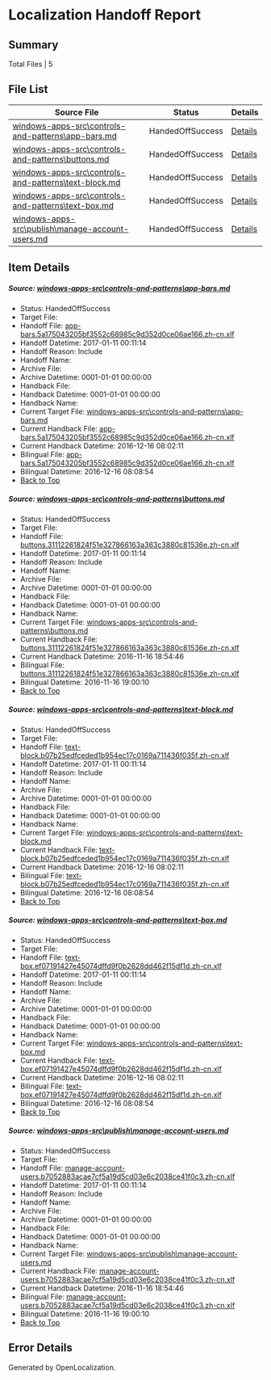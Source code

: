# <a name='report-top'></a> Localization Handoff Report

## Summary
 Total Files | 5

## File List
 Source File | Status | Details 
 ----------- | ------ | ------- 
 [windows-apps-src\controls-and-patterns\app-bars.md](https://cpubwin.visualstudio.com/windows-uwp/_git/windows-uwp/commit/1845fae96db65e32adac7f954de3f88f56ca81bf?path=windows-apps-src%2Fcontrols-and-patterns%2Fapp-bars.md&_a=contents) | HandedOffSuccess | [Details](#01869ea568ec128a6a7f9b87523b089c0a300fe51691)
 [windows-apps-src\controls-and-patterns\buttons.md](https://cpubwin.visualstudio.com/windows-uwp/_git/windows-uwp/commit/1845fae96db65e32adac7f954de3f88f56ca81bf?path=windows-apps-src%2Fcontrols-and-patterns%2Fbuttons.md&_a=contents) | HandedOffSuccess | [Details](#4f1c3291b1dd32176dec4dc11ab903853043dc511693)
 [windows-apps-src\controls-and-patterns\text-block.md](https://cpubwin.visualstudio.com/windows-uwp/_git/windows-uwp/commit/1845fae96db65e32adac7f954de3f88f56ca81bf?path=windows-apps-src%2Fcontrols-and-patterns%2Ftext-block.md&_a=contents) | HandedOffSuccess | [Details](#ec4c0e93a278bd5f3aa2b7be5ed6b80fc12181323206)
 [windows-apps-src\controls-and-patterns\text-box.md](https://cpubwin.visualstudio.com/windows-uwp/_git/windows-uwp/commit/1845fae96db65e32adac7f954de3f88f56ca81bf?path=windows-apps-src%2Fcontrols-and-patterns%2Ftext-box.md&_a=contents) | HandedOffSuccess | [Details](#9ce268494e4cf7367e22254aa6d20d4b2a24f22a3207)
 [windows-apps-src\publish\manage-account-users.md](https://cpubwin.visualstudio.com/windows-uwp/_git/windows-uwp/commit/26c6d718156661176798e6a30c83b69994191382?path=windows-apps-src%2Fpublish%2Fmanage-account-users.md&_a=contents) | HandedOffSuccess | [Details](#b941d7640483d25c2d87bac32b9ba5e3dfecc7e25759)

## Item Details
##### <a name='01869ea568ec128a6a7f9b87523b089c0a300fe51691'></a> Source: [windows-apps-src\controls-and-patterns\app-bars.md](https://cpubwin.visualstudio.com/windows-uwp/_git/windows-uwp/commit/1845fae96db65e32adac7f954de3f88f56ca81bf?path=windows-apps-src%2Fcontrols-and-patterns%2Fapp-bars.md&_a=contents)
* Status: HandedOffSuccess
* Target File: 
* Handoff File: [app-bars.5a175043205bf3552c68985c9d352d0ce06ae166.zh-cn.xlf](https://cpubwin.visualstudio.com/windows-uwp/_git/WDCLib.handoff/commit/f112c4d759d68d3977e10c05ecc7795359e30d40?path=ol-handoff%2Fcpubwin%2Fwindows-uwp.zh-cn%2Fmaster%2Fapp-bars.5a175043205bf3552c68985c9d352d0ce06ae166.zh-cn.xlf&_a=contents)
* Handoff Datetime: 2017-01-11 00:11:14
* Handoff Reason: Include
* Handoff Name: 
* Archive File: 
* Archive Datetime: 0001-01-01 00:00:00
* Handback File: 
* Handback Datetime: 0001-01-01 00:00:00
* Handback Name: 
* Current Target File: [windows-apps-src\controls-and-patterns\app-bars.md](https://cpubwin.visualstudio.com/windows-uwp/_git/windows-uwp.zh-cn/commit/bf3f10ec08c544dbea574cca452c0fc7f3416ccf?path=windows-apps-src%2Fcontrols-and-patterns%2Fapp-bars.md&_a=contents)
* Current Handback File: [app-bars.5a175043205bf3552c68985c9d352d0ce06ae166.zh-cn.xlf](https://cpubwin.visualstudio.com/windows-uwp/_git/WDCLib.handback/commit/b726a7c9c8e8be0e08c2f41cb31934920df03711?path=ol-handback%2Fcpubwin%2Fwindows-uwp.zh-cn%2Fmaster%2Fapp-bars.5a175043205bf3552c68985c9d352d0ce06ae166.zh-cn.xlf&_a=contents)
* Current Handback Datetime: 2016-12-16 08:02:11
* Bilingual File: [app-bars.5a175043205bf3552c68985c9d352d0ce06ae166.zh-cn.xlf](https://cpubwin.visualstudio.com/windows-uwp/_git/WDCLib.handback/commit/b726a7c9c8e8be0e08c2f41cb31934920df03711?path=ol-handback%2Fcpubwin%2Fwindows-uwp.zh-cn%2Fmaster%2Fapp-bars.5a175043205bf3552c68985c9d352d0ce06ae166.zh-cn.xlf&_a=contents)
* Bilingual Datetime: 2016-12-16 08:08:54
* [Back to Top](#report-top)

##### <a name='4f1c3291b1dd32176dec4dc11ab903853043dc511693'></a> Source: [windows-apps-src\controls-and-patterns\buttons.md](https://cpubwin.visualstudio.com/windows-uwp/_git/windows-uwp/commit/1845fae96db65e32adac7f954de3f88f56ca81bf?path=windows-apps-src%2Fcontrols-and-patterns%2Fbuttons.md&_a=contents)
* Status: HandedOffSuccess
* Target File: 
* Handoff File: [buttons.31112261824f51e327866163a363c3880c81536e.zh-cn.xlf](https://cpubwin.visualstudio.com/windows-uwp/_git/WDCLib.handoff/commit/f112c4d759d68d3977e10c05ecc7795359e30d40?path=ol-handoff%2Fcpubwin%2Fwindows-uwp.zh-cn%2Fmaster%2Fbuttons.31112261824f51e327866163a363c3880c81536e.zh-cn.xlf&_a=contents)
* Handoff Datetime: 2017-01-11 00:11:14
* Handoff Reason: Include
* Handoff Name: 
* Archive File: 
* Archive Datetime: 0001-01-01 00:00:00
* Handback File: 
* Handback Datetime: 0001-01-01 00:00:00
* Handback Name: 
* Current Target File: [windows-apps-src\controls-and-patterns\buttons.md](https://cpubwin.visualstudio.com/windows-uwp/_git/windows-uwp.zh-cn/commit/14c34764cf5110a1a408ec34f2b594100256e2ba?path=windows-apps-src%2Fcontrols-and-patterns%2Fbuttons.md&_a=contents)
* Current Handback File: [buttons.31112261824f51e327866163a363c3880c81536e.zh-cn.xlf](https://cpubwin.visualstudio.com/windows-uwp/_git/WDCLib.handback/commit/fc06fe2788b621ccb50cc92354d08469b17bfcdc?path=ol-handback%2Fcpubwin%2Fwindows-uwp.zh-cn%2Fmaster%2Fbuttons.31112261824f51e327866163a363c3880c81536e.zh-cn.xlf&_a=contents)
* Current Handback Datetime: 2016-11-16 18:54:46
* Bilingual File: [buttons.31112261824f51e327866163a363c3880c81536e.zh-cn.xlf](https://cpubwin.visualstudio.com/windows-uwp/_git/WDCLib.handback/commit/fc06fe2788b621ccb50cc92354d08469b17bfcdc?path=ol-handback%2Fcpubwin%2Fwindows-uwp.zh-cn%2Fmaster%2Fbuttons.31112261824f51e327866163a363c3880c81536e.zh-cn.xlf&_a=contents)
* Bilingual Datetime: 2016-11-16 19:00:10
* [Back to Top](#report-top)

##### <a name='ec4c0e93a278bd5f3aa2b7be5ed6b80fc12181323206'></a> Source: [windows-apps-src\controls-and-patterns\text-block.md](https://cpubwin.visualstudio.com/windows-uwp/_git/windows-uwp/commit/1845fae96db65e32adac7f954de3f88f56ca81bf?path=windows-apps-src%2Fcontrols-and-patterns%2Ftext-block.md&_a=contents)
* Status: HandedOffSuccess
* Target File: 
* Handoff File: [text-block.b07b25edfceded1b954ec17c0169a711436f035f.zh-cn.xlf](https://cpubwin.visualstudio.com/windows-uwp/_git/WDCLib.handoff/commit/f112c4d759d68d3977e10c05ecc7795359e30d40?path=ol-handoff%2Fcpubwin%2Fwindows-uwp.zh-cn%2Fmaster%2Ftext-block.b07b25edfceded1b954ec17c0169a711436f035f.zh-cn.xlf&_a=contents)
* Handoff Datetime: 2017-01-11 00:11:14
* Handoff Reason: Include
* Handoff Name: 
* Archive File: 
* Archive Datetime: 0001-01-01 00:00:00
* Handback File: 
* Handback Datetime: 0001-01-01 00:00:00
* Handback Name: 
* Current Target File: [windows-apps-src\controls-and-patterns\text-block.md](https://cpubwin.visualstudio.com/windows-uwp/_git/windows-uwp.zh-cn/commit/bf3f10ec08c544dbea574cca452c0fc7f3416ccf?path=windows-apps-src%2Fcontrols-and-patterns%2Ftext-block.md&_a=contents)
* Current Handback File: [text-block.b07b25edfceded1b954ec17c0169a711436f035f.zh-cn.xlf](https://cpubwin.visualstudio.com/windows-uwp/_git/WDCLib.handback/commit/b726a7c9c8e8be0e08c2f41cb31934920df03711?path=ol-handback%2Fcpubwin%2Fwindows-uwp.zh-cn%2Fmaster%2Ftext-block.b07b25edfceded1b954ec17c0169a711436f035f.zh-cn.xlf&_a=contents)
* Current Handback Datetime: 2016-12-16 08:02:11
* Bilingual File: [text-block.b07b25edfceded1b954ec17c0169a711436f035f.zh-cn.xlf](https://cpubwin.visualstudio.com/windows-uwp/_git/WDCLib.handback/commit/b726a7c9c8e8be0e08c2f41cb31934920df03711?path=ol-handback%2Fcpubwin%2Fwindows-uwp.zh-cn%2Fmaster%2Ftext-block.b07b25edfceded1b954ec17c0169a711436f035f.zh-cn.xlf&_a=contents)
* Bilingual Datetime: 2016-12-16 08:08:54
* [Back to Top](#report-top)

##### <a name='9ce268494e4cf7367e22254aa6d20d4b2a24f22a3207'></a> Source: [windows-apps-src\controls-and-patterns\text-box.md](https://cpubwin.visualstudio.com/windows-uwp/_git/windows-uwp/commit/1845fae96db65e32adac7f954de3f88f56ca81bf?path=windows-apps-src%2Fcontrols-and-patterns%2Ftext-box.md&_a=contents)
* Status: HandedOffSuccess
* Target File: 
* Handoff File: [text-box.ef07191427e45074dffd9f0b2628dd462f15df1d.zh-cn.xlf](https://cpubwin.visualstudio.com/windows-uwp/_git/WDCLib.handoff/commit/f112c4d759d68d3977e10c05ecc7795359e30d40?path=ol-handoff%2Fcpubwin%2Fwindows-uwp.zh-cn%2Fmaster%2Ftext-box.ef07191427e45074dffd9f0b2628dd462f15df1d.zh-cn.xlf&_a=contents)
* Handoff Datetime: 2017-01-11 00:11:14
* Handoff Reason: Include
* Handoff Name: 
* Archive File: 
* Archive Datetime: 0001-01-01 00:00:00
* Handback File: 
* Handback Datetime: 0001-01-01 00:00:00
* Handback Name: 
* Current Target File: [windows-apps-src\controls-and-patterns\text-box.md](https://cpubwin.visualstudio.com/windows-uwp/_git/windows-uwp.zh-cn/commit/bf3f10ec08c544dbea574cca452c0fc7f3416ccf?path=windows-apps-src%2Fcontrols-and-patterns%2Ftext-box.md&_a=contents)
* Current Handback File: [text-box.ef07191427e45074dffd9f0b2628dd462f15df1d.zh-cn.xlf](https://cpubwin.visualstudio.com/windows-uwp/_git/WDCLib.handback/commit/b726a7c9c8e8be0e08c2f41cb31934920df03711?path=ol-handback%2Fcpubwin%2Fwindows-uwp.zh-cn%2Fmaster%2Ftext-box.ef07191427e45074dffd9f0b2628dd462f15df1d.zh-cn.xlf&_a=contents)
* Current Handback Datetime: 2016-12-16 08:02:11
* Bilingual File: [text-box.ef07191427e45074dffd9f0b2628dd462f15df1d.zh-cn.xlf](https://cpubwin.visualstudio.com/windows-uwp/_git/WDCLib.handback/commit/b726a7c9c8e8be0e08c2f41cb31934920df03711?path=ol-handback%2Fcpubwin%2Fwindows-uwp.zh-cn%2Fmaster%2Ftext-box.ef07191427e45074dffd9f0b2628dd462f15df1d.zh-cn.xlf&_a=contents)
* Bilingual Datetime: 2016-12-16 08:08:54
* [Back to Top](#report-top)

##### <a name='b941d7640483d25c2d87bac32b9ba5e3dfecc7e25759'></a> Source: [windows-apps-src\publish\manage-account-users.md](https://cpubwin.visualstudio.com/windows-uwp/_git/windows-uwp/commit/26c6d718156661176798e6a30c83b69994191382?path=windows-apps-src%2Fpublish%2Fmanage-account-users.md&_a=contents)
* Status: HandedOffSuccess
* Target File: 
* Handoff File: [manage-account-users.b7052883acae7cf5a19d5cd03e6c2038ce41f0c3.zh-cn.xlf](https://cpubwin.visualstudio.com/windows-uwp/_git/WDCLib.handoff/commit/f112c4d759d68d3977e10c05ecc7795359e30d40?path=ol-handoff%2Fcpubwin%2Fwindows-uwp.zh-cn%2Fmaster%2Fmanage-account-users.b7052883acae7cf5a19d5cd03e6c2038ce41f0c3.zh-cn.xlf&_a=contents)
* Handoff Datetime: 2017-01-11 00:11:14
* Handoff Reason: Include
* Handoff Name: 
* Archive File: 
* Archive Datetime: 0001-01-01 00:00:00
* Handback File: 
* Handback Datetime: 0001-01-01 00:00:00
* Handback Name: 
* Current Target File: [windows-apps-src\publish\manage-account-users.md](https://cpubwin.visualstudio.com/windows-uwp/_git/windows-uwp.zh-cn/commit/14c34764cf5110a1a408ec34f2b594100256e2ba?path=windows-apps-src%2Fpublish%2Fmanage-account-users.md&_a=contents)
* Current Handback File: [manage-account-users.b7052883acae7cf5a19d5cd03e6c2038ce41f0c3.zh-cn.xlf](https://cpubwin.visualstudio.com/windows-uwp/_git/WDCLib.handback/commit/fc06fe2788b621ccb50cc92354d08469b17bfcdc?path=ol-handback%2Fcpubwin%2Fwindows-uwp.zh-cn%2Fmaster%2Fmanage-account-users.b7052883acae7cf5a19d5cd03e6c2038ce41f0c3.zh-cn.xlf&_a=contents)
* Current Handback Datetime: 2016-11-16 18:54:46
* Bilingual File: [manage-account-users.b7052883acae7cf5a19d5cd03e6c2038ce41f0c3.zh-cn.xlf](https://cpubwin.visualstudio.com/windows-uwp/_git/WDCLib.handback/commit/fc06fe2788b621ccb50cc92354d08469b17bfcdc?path=ol-handback%2Fcpubwin%2Fwindows-uwp.zh-cn%2Fmaster%2Fmanage-account-users.b7052883acae7cf5a19d5cd03e6c2038ce41f0c3.zh-cn.xlf&_a=contents)
* Bilingual Datetime: 2016-11-16 19:00:10
* [Back to Top](#report-top)


## Error Details

Generated by OpenLocalization.
